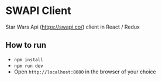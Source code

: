 # SWAPI Client

Star Wars Api (https://swapi.co/) client in React / Redux

## How to run

- `npm install`
- `npm run dev`
- Open `http://localhost:8080` in the browser of your choice
